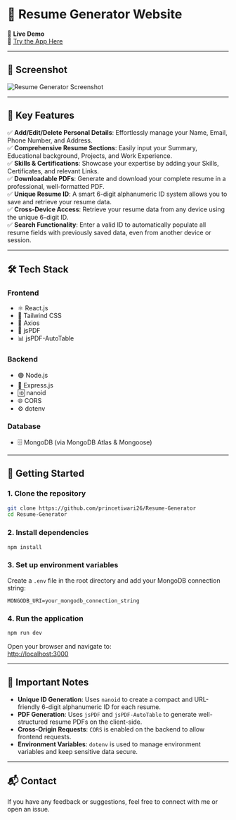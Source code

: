 
# 📝 Resume Generator Website

🚀 **Live Demo**  
🔗 [Try the App Here](https://resume-generator-1-ag1w.onrender.com/)

---

## 📸 Screenshot  
![Resume Generator Screenshot](https://imagizer.imageshack.com/img922/5028/0YMarM.png)

---

## 🌟 Key Features

✅ **Add/Edit/Delete Personal Details**: Effortlessly manage your Name, Email, Phone Number, and Address.  
✅ **Comprehensive Resume Sections**: Easily input your Summary, Educational background, Projects, and Work Experience.  
✅ **Skills & Certifications**: Showcase your expertise by adding your Skills, Certificates, and relevant Links.  
✅ **Downloadable PDFs**: Generate and download your complete resume in a professional, well-formatted PDF.  
✅ **Unique Resume ID**: A smart 6-digit alphanumeric ID system allows you to save and retrieve your resume data.  
✅ **Cross-Device Access**: Retrieve your resume data from any device using the unique 6-digit ID.  
✅ **Search Functionality**: Enter a valid ID to automatically populate all resume fields with previously saved data, even from another device or session.

---

## 🛠️ Tech Stack

### **Frontend**
- ⚛️ React.js 
- 🎨 Tailwind CSS  
- 🔗 Axios  
- 📄 jsPDF  
- 📊 jsPDF-AutoTable  

### **Backend**
- 🟢 Node.js  
- 🧩 Express.js  
- 🆔 nanoid  
- 🌐 CORS  
- ⚙️ dotenv  

### **Database**
- 🗄️ MongoDB (via MongoDB Atlas & Mongoose)

---

## 🚀 Getting Started

### 1. Clone the repository

```bash
git clone https://github.com/princetiwari26/Resume-Generator
cd Resume-Generator
```

### 2. Install dependencies

```bash
npm install
```

### 3. Set up environment variables

Create a `.env` file in the root directory and add your MongoDB connection string:

```env
MONGODB_URI=your_mongodb_connection_string
```

### 4. Run the application

```bash
npm run dev
```

Open your browser and navigate to:  
[http://localhost:3000](http://localhost:3000)

---

## 📌 Important Notes

- **Unique ID Generation**: Uses `nanoid` to create a compact and URL-friendly 6-digit alphanumeric ID for each resume.  
- **PDF Generation**: Uses `jsPDF` and `jsPDF-AutoTable` to generate well-structured resume PDFs on the client-side.  
- **Cross-Origin Requests**: `CORS` is enabled on the backend to allow frontend requests.  
- **Environment Variables**: `dotenv` is used to manage environment variables and keep sensitive data secure.

---

## 📬 Contact

If you have any feedback or suggestions, feel free to connect with me or open an issue.